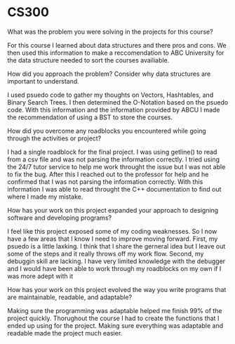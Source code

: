 # CS300

What was the problem you were solving in the projects for this course?

For this course I learned about data structures and there pros and cons. We then used this information to make a
reccomendation to ABC University for the data structure needed to sort the courses availiable.

How did you approach the problem? Consider why data structures are important to understand.

I used psuedo code to gather my thoughts on Vectors, Hashtables, and Binary Search Trees. I then determined
the O-Notation based on the psuedo code. With this information and the information provided by ABCU I made 
the recommendation of using a BST to store the courses.

How did you overcome any roadblocks you encountered while going through the activities or project?

I had a single roadblock for the final project. I was using getline() to read from a csv file and was not parsing
the information correctly. I tried using the 24/7 tutor service to help me work throught the issue but I was not
able to fix the bug. After this I reached out to the professor for help and he confirmed that I was not parsing the
information correctly. With this information I was able to read throught the C++ documentation to find out where I 
made my mistake.

How has your work on this project expanded your approach to designing software and developing programs?

I feel like this project exposed some of my coding weaknesses. So I now have a few areas that I know I need to
improve moving forward. First, my psuedo is a little laxking. I think that I share the gerneral idea but I leave
out some of the steps and it really throws off my work flow. Second, my debuggin skill are lacking. I have very
limited knowledge with the debugger and I would have been able to work through my roadblocks on my own if I was 
more adept with it

How has your work on this project evolved the way you write programs that are maintainable, readable, and adaptable?

Making sure the programming was adaptable helped me finish 99% of the project quickly. Thorughout the course I had to 
create the functions that I ended up using for the project. Making sure everything was adaptable and readable made 
the project much easier.
